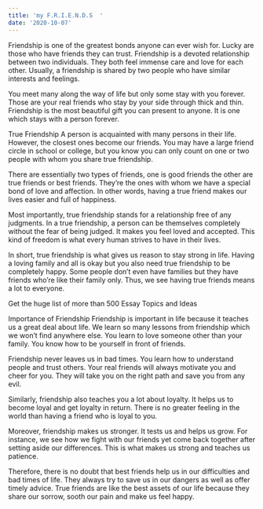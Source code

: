 ```yaml
---
title: 'my F.R.I.E.N.D.S  '
date: '2020-10-07'
---
```


Friendship is one of the greatest bonds anyone can ever wish for. Lucky are those who have friends they can trust. Friendship is a devoted relationship between two individuals. They both feel immense care and love for each other. Usually, a friendship is shared by two people who have similar interests and feelings.


You meet many along the way of life but only some stay with you forever. Those are your real friends who stay by your side through thick and thin. Friendship is the most beautiful gift you can present to anyone. It is one which stays with a person forever.

True Friendship
A person is acquainted with many persons in their life. However, the closest ones become our friends. You may have a large friend circle in school or college, but you know you can only count on one or two people with whom you share true friendship.

There are essentially two types of friends, one is good friends the other are true friends or best friends. They’re the ones with whom we have a special bond of love and affection. In other words, having a true friend makes our lives easier and full of happiness.

Most importantly, true friendship stands for a relationship free of any judgments. In a true friendship, a person can be themselves completely without the fear of being judged. It makes you feel loved and accepted. This kind of freedom is what every human strives to have in their lives.

In short, true friendship is what gives us reason to stay strong in life. Having a loving family and all is okay but you also need true friendship to be completely happy. Some people don’t even have families but they have friends who’re like their family only. Thus, we see having true friends means a lot to everyone.

Get the huge list of more than 500 Essay Topics and Ideas

Importance of Friendship
Friendship is important in life because it teaches us a great deal about life. We learn so many lessons from friendship which we won’t find anywhere else. You learn to love someone other than your family. You know how to be yourself in front of friends.

Friendship never leaves us in bad times. You learn how to understand people and trust others. Your real friends will always motivate you and cheer for you. They will take you on the right path and save you from any evil.

Similarly, friendship also teaches you a lot about loyalty. It helps us to become loyal and get loyalty in return. There is no greater feeling in the world than having a friend who is loyal to you.

Moreover, friendship makes us stronger. It tests us and helps us grow. For instance, we see how we fight with our friends yet come back together after setting aside our differences. This is what makes us strong and teaches us patience.

Therefore, there is no doubt that best friends help us in our difficulties and bad times of life. They always try to save us in our dangers as well as offer timely advice. True friends are like the best assets of our life because they share our sorrow, sooth our pain and make us feel happy.

